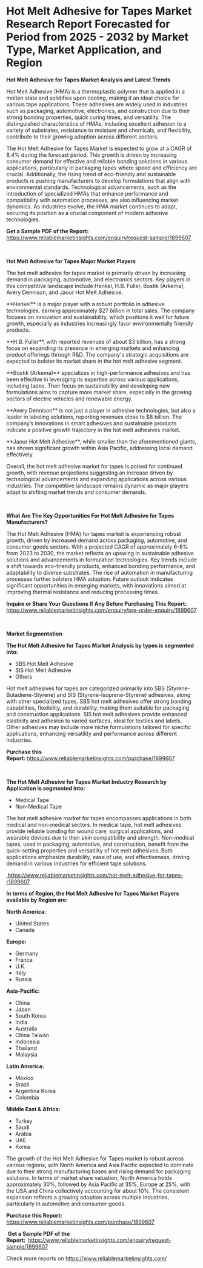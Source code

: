 <p><h1>Hot Melt Adhesive for Tapes Market Research Report Forecasted for Period from 2025 -  2032 by Market Type, Market Application, and Region</h1></p><p><strong>Hot Melt Adhesive for Tapes Market Analysis and Latest Trends</strong></p>
<p><p>Hot Melt Adhesive (HMA) is a thermoplastic polymer that is applied in a molten state and solidifies upon cooling, making it an ideal choice for various tape applications. These adhesives are widely used in industries such as packaging, automotive, electronics, and construction due to their strong bonding properties, quick curing times, and versatility. The distinguished characteristics of HMAs, including excellent adhesion to a variety of substrates, resistance to moisture and chemicals, and flexibility, contribute to their growing adoption across different sectors.</p><p>The Hot Melt Adhesive for Tapes Market is expected to grow at a CAGR of 8.4% during the forecast period. This growth is driven by increasing consumer demand for effective and reliable bonding solutions in various applications, particularly in packaging tapes where speed and efficiency are crucial. Additionally, the rising trend of eco-friendly and sustainable products is pushing manufacturers to develop formulations that align with environmental standards. Technological advancements, such as the introduction of specialized HMAs that enhance performance and compatibility with automation processes, are also influencing market dynamics. As industries evolve, the HMA market continues to adapt, securing its position as a crucial component of modern adhesive technologies.</p></p>
<p><strong>Get a Sample PDF of the Report:&nbsp;</strong> <a href="https://www.reliablemarketinsights.com/enquiry/request-sample/1899607?utm_campaign=1558&utm_medium=2&utm_source=Github&utm_content=ia&utm_term=03042025&utm_id=hot-melt-adhesive-for-tapes">https://www.reliablemarketinsights.com/enquiry/request-sample/1899607</a></p>
<p>&nbsp;</p>
<p><strong>Hot Melt Adhesive for Tapes Major Market Players</strong></p>
<p><p>The hot melt adhesive for tapes market is primarily driven by increasing demand in packaging, automotive, and electronics sectors. Key players in this competitive landscape include Henkel, H.B. Fuller, Bostik (Arkema), Avery Dennison, and Jaour Hot Melt Adhesive. </p><p>**Henkel** is a major player with a robust portfolio in adhesive technologies, earning approximately $27 billion in total sales. The company focuses on innovation and sustainability, which positions it well for future growth, especially as industries increasingly favor environmentally friendly products.</p><p>**H.B. Fuller**, with reported revenues of about $3 billion, has a strong focus on expanding its presence in emerging markets and enhancing product offerings through R&D. The company's strategic acquisitions are expected to bolster its market share in the hot melt adhesive segment.</p><p>**Bostik (Arkema)** specializes in high-performance adhesives and has been effective in leveraging its expertise across various applications, including tapes. Their focus on sustainability and developing new formulations aims to capture more market share, especially in the growing sectors of electric vehicles and renewable energy.</p><p>**Avery Dennison** is not just a player in adhesive technologies, but also a leader in labeling solutions, reporting revenues close to $8 billion. The company’s innovations in smart adhesives and sustainable products indicate a positive growth trajectory in the hot melt adhesives market.</p><p>**Jaour Hot Melt Adhesive**, while smaller than the aforementioned giants, has shown significant growth within Asia Pacific, addressing local demand effectively. </p><p>Overall, the hot melt adhesive market for tapes is poised for continued growth, with revenue projections suggesting an increase driven by technological advancements and expanding applications across various industries. The competitive landscape remains dynamic as major players adapt to shifting market trends and consumer demands.</p></p>
<p>&nbsp;</p>
<p><strong>What Are The Key Opportunities For Hot Melt Adhesive for Tapes Manufacturers?</strong></p>
<p><p>The Hot Melt Adhesive (HMA) for tapes market is experiencing robust growth, driven by increased demand across packaging, automotive, and consumer goods sectors. With a projected CAGR of approximately 6-8% from 2023 to 2030, the market reflects an upswing in sustainable adhesive solutions and advancements in formulation technologies. Key trends include a shift towards eco-friendly products, enhanced bonding performance, and adaptability to diverse substrates. The rise of automation in manufacturing processes further bolsters HMA adoption. Future outlook indicates significant opportunities in emerging markets, with innovations aimed at improving thermal resistance and reducing processing times.</p></p>
<p><strong>Inquire or Share Your Questions If Any Before Purchasing This Report:</strong> <a href="https://www.reliablemarketinsights.com/enquiry/pre-order-enquiry/1899607?utm_campaign=1558&utm_medium=2&utm_source=Github&utm_content=ia&utm_term=03042025&utm_id=hot-melt-adhesive-for-tapes">https://www.reliablemarketinsights.com/enquiry/pre-order-enquiry/1899607</a></p>
<p>&nbsp;</p>
<p><strong>Market Segmentation</strong></p>
<p><strong>The Hot Melt Adhesive for Tapes Market Analysis by types is segmented into:</strong></p>
<p><ul><li>SBS Hot Melt Adhesive</li><li>SIS Hot Melt Adhesive</li><li>Others</li></ul></p>
<p><p>Hot melt adhesives for tapes are categorized primarily into SBS (Styrene-Butadiene-Styrene) and SIS (Styrene-Isoprene-Styrene) adhesives, along with other specialized types. SBS hot melt adhesives offer strong bonding capabilities, flexibility, and durability, making them suitable for packaging and construction applications. SIS hot melt adhesives provide enhanced elasticity and adhesion to varied surfaces, ideal for textiles and labels. Other adhesives may include more niche formulations tailored for specific applications, enhancing versatility and performance across different industries.</p></p>
<p><strong>Purchase this Report:&nbsp;</strong><a href="https://www.reliablemarketinsights.com/purchase/1899607?utm_campaign=1558&utm_medium=2&utm_source=Github&utm_content=ia&utm_term=03042025&utm_id=hot-melt-adhesive-for-tapes">https://www.reliablemarketinsights.com/purchase/1899607</a></p>
<p>&nbsp;</p>
<p><strong>The Hot Melt Adhesive for Tapes Market Industry Research by Application is segmented into:</strong></p>
<p><ul><li>Medical Tape</li><li>Non-Medical Tape</li></ul></p>
<p><p>The hot melt adhesive market for tapes encompasses applications in both medical and non-medical sectors. In medical tape, hot melt adhesives provide reliable bonding for wound care, surgical applications, and wearable devices due to their skin compatibility and strength. Non-medical tapes, used in packaging, automotive, and construction, benefit from the quick-setting properties and versatility of hot melt adhesives. Both applications emphasize durability, ease of use, and effectiveness, driving demand in various industries for efficient tape solutions.</p></p>
<p><a href="https://www.reliablemarketinsights.com/hot-melt-adhesive-for-tapes-r1899607?utm_campaign=1558&utm_medium=2&utm_source=Github&utm_content=ia&utm_term=03042025&utm_id=hot-melt-adhesive-for-tapes">&nbsp;https://www.reliablemarketinsights.com/hot-melt-adhesive-for-tapes-r1899607</a></p>
<p><strong>In terms of Region, the Hot Melt Adhesive for Tapes Market Players available by Region are:</strong></p>
<p>
    <p> <strong> North America: </strong>
        <ul>
            <li>United States</li>
            <li>Canada</li>
        </ul>
        </p> 
    <p> <strong> Europe: </strong>
        <ul>
            <li>Germany</li>
            <li>France</li>
            <li>U.K.</li>
            <li>Italy</li>
            <li>Russia</li>
        </ul>
        </p> 
    <p> <strong> Asia-Pacific: </strong>
        <ul>
            <li>China</li>
            <li>Japan</li>
            <li>South Korea</li>
            <li>India</li>
            <li>Australia</li>
            <li>China Taiwan</li>
            <li>Indonesia</li>
            <li>Thailand</li>
            <li>Malaysia</li>
        </ul>
        </p> 
    <p> <strong> Latin America: </strong>
        <ul>
            <li>Mexico</li>
            <li>Brazil</li>
            <li>Argentina Korea</li>
            <li>Colombia</li>
        </ul>
        </p> 
    <p> <strong> Middle East & Africa: </strong>
        <ul>
            <li>Turkey</li>
            <li>Saudi</li>
            <li>Arabia</li>
            <li>UAE</li>
            <li>Korea</li>
        </ul>
    </p>
    </p>
<p><p>The growth of the Hot Melt Adhesive for Tapes market is robust across various regions, with North America and Asia Pacific expected to dominate due to their strong manufacturing bases and rising demand for packaging solutions. In terms of market share valuation, North America holds approximately 30%, followed by Asia Pacific at 35%, Europe at 25%, with the USA and China collectively accounting for about 10%. The consistent expansion reflects a growing adoption across multiple industries, particularly in automotive and consumer goods.</p></p>
<p><strong>Purchase this Report: </strong><a href="https://www.reliablemarketinsights.com/purchase/1899607?utm_campaign=1558&utm_medium=2&utm_source=Github&utm_content=ia&utm_term=03042025&utm_id=hot-melt-adhesive-for-tapes">https://www.reliablemarketinsights.com/purchase/1899607</a></p>
<p>&nbsp;<strong>Get a Sample PDF of the Report:&nbsp;&nbsp;</strong><a href="https://www.reliablemarketinsights.com/enquiry/request-sample/1899607?utm_campaign=1558&utm_medium=2&utm_source=Github&utm_content=ia&utm_term=03042025&utm_id=hot-melt-adhesive-for-tapes">https://www.reliablemarketinsights.com/enquiry/request-sample/1899607</a></p>
<p><strong></strong></p>
<p>Check more reports on <a href="https://www.reliablemarketinsights.com/?utm_campaign=1558&utm_medium=2&utm_source=Github&utm_content=ia&utm_term=03042025&utm_id=hot-melt-adhesive-for-tapes">https://www.reliablemarketinsights.com/</a></p>